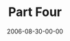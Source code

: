 ---
layout: message
category: message
series: "Next Level: Greg Boyd"
title: "Part Four"
date: 2006-08-30-00-00
message_id: 531
audio: "http://s3.amazonaws.com/crossroads-media/messages/audio/KingdomNL4.mp3"
audio-duration: "47:18"
explicit: false
---
